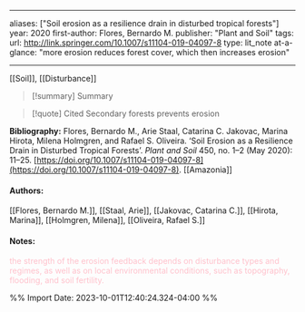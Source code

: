   
---
aliases: ["Soil erosion as a resilience drain in disturbed tropical forests"] 
year: 2020 
first-author: Flores, Bernardo M.
publisher: "Plant and Soil" 
tags:
url: http://link.springer.com/10.1007/s11104-019-04097-8 
type: lit_note
at-a-glance: "more erosion reduces forest cover, which then increases erosion"

--- 

[[Soil]], [[Disturbance]]

>[!summary] Summary

>[!quote] Cited
>Secondary forests prevents erosion

**Bibliography:** Flores, Bernardo M., Arie Staal, Catarina C. Jakovac, Marina Hirota, Milena Holmgren, and Rafael S. Oliveira. ‘Soil Erosion as a Resilience Drain in Disturbed Tropical Forests’. _Plant and Soil_ 450, no. 1–2 (May 2020): 11–25. [https://doi.org/10.1007/s11104-019-04097-8](https://doi.org/10.1007/s11104-019-04097-8). 
[[Amazonia]]  
#### Authors:
[[Flores, Bernardo M.]], [[Staal, Arie]], [[Jakovac, Catarina C.]], [[Hirota, Marina]], [[Holmgren, Milena]], [[Oliveira, Rafael S.]]
#### Notes:
<p>  <span style="color: #FFC0CB">the strength of the erosion feedback depends on disturbance types and regimes, as well as on local environmental conditions, such as topography, flooding, and soil fertility.</span>  </p> 

%% Import Date: 2023-10-01T12:40:24.324-04:00 %%
